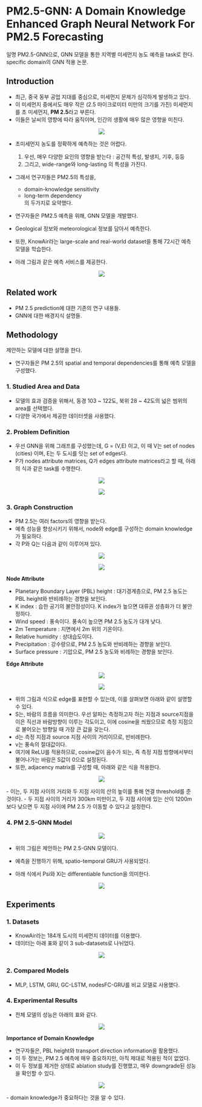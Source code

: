 # PM2.5-GNN: A Domain Knowledge Enhanced Graph Neural Network For PM2.5 Forecasting   
일명 PM2.5-GNN으로, GNN 모델을 통한 지역별 미세먼지 농도 예측을 task로 한다. specific domain의 GNN 적용 논문.  
  
## Introduction  
- 최근, 중국 동부 공업 지대를 중심으로, 미세먼지 문제가 심각하게 발생하고 있다.  
- 이 미세먼지 중에서도 매우 작은 (2.5 마이크로미터 미만의 크기를 가진) 미세먼지를 초 미세먼지, **PM 2.5**라고 부른다.  
- 이들은 날씨의 영향에 따라 움직이며, 인간의 생활에 매우 많은 영향을 미친다.
  
<p align="center"><img src="./imgs/pm2.5gnn1.PNG"></p>
  
- 초미세먼지 농도를 정확하게 예측하는 것은 어렵다.  
  1)  우선, 매우 다양한 요인의 영향을 받는다 : 공간적 특성, 발생지, 기후, 등등  
  2)  그리고, wide-range와 long-lasting 의 특성을 가진다.  
  
- 그래서 연구자들은 PM2.5의 특성을, 
  - domain-knowledge sensitivity  
  - long-term dependency  
  의 두가지로 요약했다.  
  
- 연구자들은 PM2.5 예측을 위해, GNN 모델을 개발했다.  
- Geological 정보와 meteorological 정보를 담아서 예측한다.  
- 또한, KnowAir라는 large-scale and real-world dataset을 통해 72시간 예측 모델을 학습한다.  
- 아래 그림과 같은 예측 서비스를 제공한다.  
<p align="center"><img src="./imgs/pm2.5gnn2.PNG"></p>
  
  
## Related work  
- PM 2.5 prediction에 대한 기존의 연구 내용들.  
- GNN에 대한 배경지식 설명들.  
  
## Methodology  
제안하는 모델에 대한 설명을 한다.  
- 연구자들은 PM 2.5의 spatial and temporal dependencies를 통해 예측 모델을 구성했다.  
  
### 1. Studied Area and Data  
- 모델의 효과 검증을 위해서, 동경 103 ~ 122도, 북위 28 ~ 42도의 넓은 범위의 area를 선택했다.  
- 다양한 국가에서 제공한 데이터셋을 사용했다.  
  
### 2. Problem Definition  
- 우선 GNN을 위해 그래프를 구성했는데, G = (V,E) 이고, 이 때 V는 set of nodes (cities) 이며, E는 두 도시를 잇는 set of edges다.  
- P가 nodes attribute matrices, Q가 edges attribute matrices라고 할 때, 아래의 식과 같은 task를 수행한다.  
<p align="center"><img src="./imgs/pm2.5gnn3.PNG"></p>  
<p align="center"><img src="./imgs/pm2.5gnn4.PNG"></p>  
  
  
### 3. Graph Construction  
- PM 2.5는 여러 factors의 영향을 받는다. 
- 예측 성능을 향상시키기 위해서, node와 edge를 구성하는 domain knowledge가 필요하다.  
- 각 P와 Q는 다음과 같이 이루어져 있다.  
<p align="center"><img src="./imgs/pm2.5gnn5.PNG"></p>  
<p align="center"><img src="./imgs/pm2.5gnn6.PNG"></p>  
  
**Node Attribute**  
- Planetary Boundary Layer (PBL) height : 대기경계층으로, PM 2.5 농도는 PBL height와 반비례하는 경향을 보인다.  
- K index : 습한 공기의 불안정성이다. K index가 높으면 대류권 성층화가 더 불안정하다.  
- Wind speed : 풍속이다. 풍속이 높으면 PM 2.5 농도가 대개 낮다.  
- 2m Temperature : 지면에서 2m 위의 기온이다.  
- Relative humidity : 상대습도이다.  
- Precipitation : 강수량으로, PM 2.5 농도와 반비례하는 경향을 보인다.  
- Surface pressure : 기압으로, PM 2.5 농도와 비례하는 경향을 보인다.  
  
  
**Edge Attribute**  
<p align="center"><img src="./imgs/pm2.5gnn7.PNG"></p>  
<p align="center"><img src="./imgs/pm2.5gnn8.PNG"></p>  
  
- 위의 그림과 식으로 edge를 표현할 수 있는데, 이를 살펴보면 아래와 같이 설명할 수 있다.  
- S는, 바람의 흐름을 의미한다. 우선 알파는 측정하고자 하는 지점과 source지점을 이은 직선과 바람방향이 이루는 각도이고, 이에 cosine을 씌웠으므로 측정 지점으로 불어오는 방향일 때 가장 큰 값을 갖는다.  
- d는 측정 지점과 source 지점 사이의 거리이므로, 반비례한다.  
- v는 풍속의 절대값이다.  
- 여기에 ReLU를 적용하므로, cosine값이 음수가 되는, 즉 측정 지점 방향에서부터 불어나가는 바람은 S값이 0으로 설정된다.
- 또한, adjacency matrix를 구성할 때, 아래와 같은 식을 적용한다.  
<p align="center"><img src="./imgs/pm2.5gnn9.PNG"></p>  
- 이는, 두 지점 사이의 거리와 두 지점 사이의 산의 높이를 통해 연결 threshold를 준 것이다.  
- 두 지점 사이의 거리가 300km 미만이고, 두 지점 사이에 있는 산이 1200m 보다 낮으면 두 지점 사이에 PM 2.5 가 이동할 수 있다고 설정한다.  
  
### 4. PM 2.5-GNN Model  
<p align="center"><img src="./imgs/pm2.5gnn10.PNG"></p>  
  
- 위의 그림은 제안하는 PM 2.5-GNN 모델이다.  
  
- 예측을 진행하기 위해, spatio-temporal GRU가 사용되었다.  
- 아래 식에서 Psi와 Xi는 differentiable function을 의미한다.  
<p align="center"><img src="./imgs/pm2.5gnn11.PNG"></p>  
  
## Experiments  
### 1. Datasets  
- KnowAir라는 184개 도시의 미세먼지 데이터를 이용했다.  
- 데이터는 아래 표와 같이 3 sub-datasets로 나뉘었다.  
<p align="center"><img src="./imgs/pm2.5gnn12.PNG"></p>
  
### 2. Compared Models  
- MLP, LSTM, GRU, GC-LSTM, nodesFC-GRU를 비교 모델로 사용했다.  
  
### 4. Experimental Results  
- 전체 모델의 성능은 아래의 표와 같다.  
<p align="center"><img src="./imgs/pm2.5gnn13.PNG"></p>  
  
**Importance of Domain Knowledge**  
- 연구자들은, PBL height와 transport direction information을 활용했다.  
- 이 두 정보는, PM 2.5 예측에 매우 중요하지만, 아직 제대로 적용된 적이 없었다.  
- 이 두 정보를 제거한 상태로 ablation study를 진행했고, 매우 downgrade된 성능을 확인할 수 있다.  
<p align="center"><img src="./imgs/pm2.5gnn14.PNG"></p>  
- domain knowledge가 중요하다는 것을 알 수 있다.
